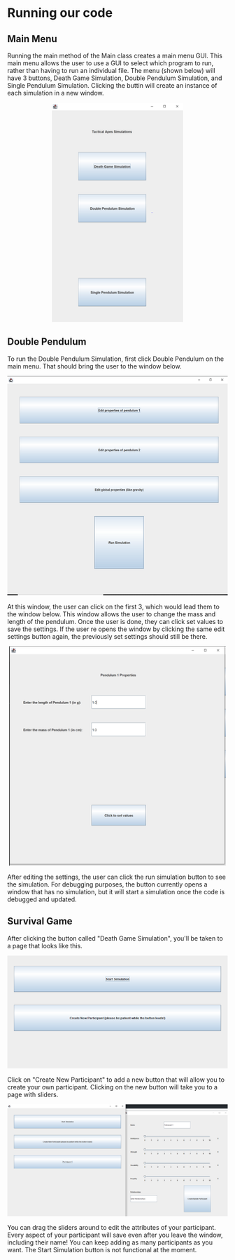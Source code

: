 # Running our code

## Main Menu

Running the main method of the Main class creates a main menu GUI. This main menu allows the user to use a GUI to select which program to run, rather than having to run an individual file. The menu (shown below) will have 3 buttons, Death Game Simulation, Double Pendulum Simulation, and Single Pendulum Simulation. Clicking the buttin will create an instance of each simulation in a new window.

<p align="center">
  <img width="300" height="500" src="https://github.com/tonyhieu/P1-Tactical-Apes/blob/main/media/main.PNG">
</p>


## Double Pendulum

To run the Double Pendulum Simulation, first click Double Pendulum on the main menu. That should bring the user to the window below.

<p align="center">
  <img height="500" src="https://github.com/tonyhieu/P1-Tactical-Apes/blob/main/media/double.PNG">
</p>

At this window, the user can click on the first 3, which would lead them to the window below. This window allows the user to change the mass and length of the pendulum. Once the user is done, they can click set values to save the settings. If the user re opens the window by clicking the same edit settings button again, the previously set settings should still be there.

<p align="center">
  <img height="500" src="https://github.com/tonyhieu/P1-Tactical-Apes/blob/main/media/doublepen.PNG">
</p>

After editing the settings, the user can click the run simulation button to see the simulation. For debugging purposes, the button currently opens a window that has no simulation, but it will start a simulation once the code is debugged and updated.

## Survival Game

After clicking the button called "Death Game Simulation", you'll be taken to a page that looks like this.

<p align="center">
  <img src="https://github.com/tonyhieu/P1-Tactical-Apes/blob/main/media/survGameMenu.PNG">
</p>

Click on "Create New Participant" to add a new button that will allow you to create your own participant. Clicking on the new button will take you to a page with sliders.

<p align="center">
  <img src="https://github.com/tonyhieu/P1-Tactical-Apes/blob/main/media/survGameEditor.PNG">
</p>

You can drag the sliders around to edit the attributes of your participant. Every aspect of your participant will save even after you leave the window, including their name! You can keep adding as many participants as you want. The Start Simulation button is not functional at the moment.
